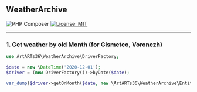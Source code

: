 ## WeatherArchive

![PHP Composer](https://github.com/ArtARTs36/php-weather-archive/workflows/Testing/badge.svg?branch=master)
[![License: MIT](https://img.shields.io/badge/License-MIT-yellow.svg)](https://opensource.org/licenses/MIT)

---

### 1. Get weather by old Month (for Gismeteo, Voronezh)

```php
use ArtARTs36\WeatherArchive\DriverFactory;

$date = new \DateTime('2020-12-01');
$driver = (new DriverFactory())->byDate($date);

var_dump($driver->getOnMonth($date, new \ArtARTs36\WeatherArchive\Entities\Place('5026')));
```

